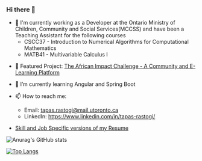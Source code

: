 ### Hi there 👋

<!--
**tapasrastogi2411/tapasrastogi2411** is a ✨ _special_ ✨ repository because its `README.md` (this file) appears on your GitHub profile.

Here are some ideas to get you started:


- 🎓 Third-year CS Specialist(Co-op) and Stats Major at the University of Toronto, 2023 -->
<!-- - :office: I'm currently working as a Android Mobile Lab Assistant at MADLabs at UofT -->
- 🏢 I'm currently working as a Developer at the Ontario Ministry of Children, Community and Social Services(MCCSS) and have been a Teaching Assistant for the following courses
     - CSCC37 - Introduction to Numerical Algorithms for Computational Mathematics
     - MATB41 - Multivariable Calculus I
<!-- - 🔭 I’m currently working on a Software Engineering project in collaboration with the [Bridge](https://www.utsc.utoronto.ca/thebridge/welcome-bridge) for the [African Impact Challenge](https://www.africanimpact.ca/the-african-impact-challenge) and the Android app development of an iOS Graduate Student Mental health app for [MADLabs](https://mobile.utoronto.ca/)! -->
- 🔭 Featured Project: [The African Impact Challenge - A Community and E-Learning Platform](https://github.com/tapasrastogi2411/African-Impact-Challenge)
- 🌱 I’m currently learning Angular and Spring Boot
- 📫 How to reach me: 

     - Email: tapas.rastogi@mail.utoronto.ca
     - LinkedIn: https://www.linkedin.com/in/tapas-rastogi/
     
- [Skill and Job Specific versions of my Resume](https://github.com/tapasrastogi2411/Resume)
     

![Anurag's GitHub stats](https://github-readme-stats.vercel.app/api?username=tapasrastogi2411&count_private=true&show_icons=true&theme=dark&hide=contribs)
           
[![Top Langs](https://github-readme-stats.vercel.app/api/top-langs/?username=tapasrastogi2411&layout=compact&theme=dark)](https://github.com/anuraghazra/github-readme-stats)




